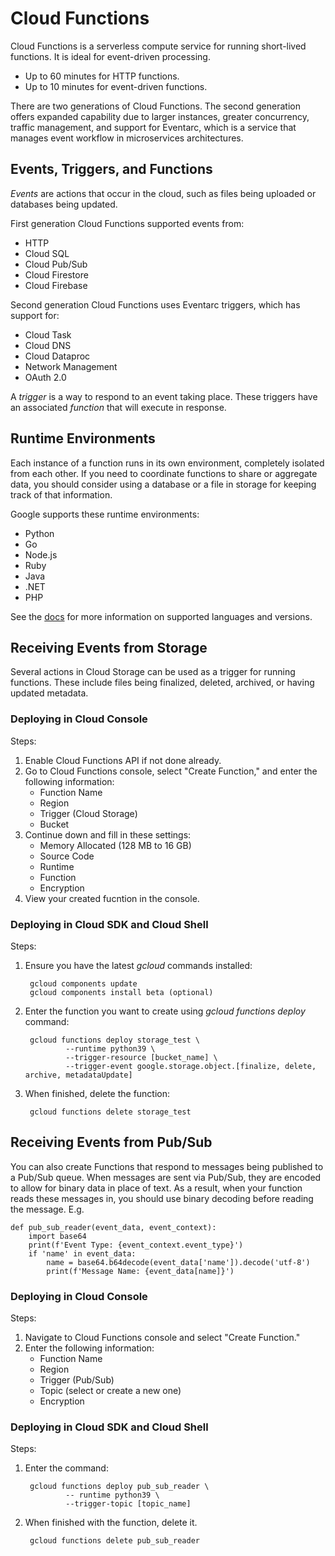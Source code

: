 # Cloud Functions
Cloud Functions is a serverless compute service for running short-lived functions. It is ideal for event-driven processing.

- Up to 60 minutes for HTTP functions.
- Up to 10 minutes for event-driven functions.

There are two generations of Cloud Functions. The second generation offers expanded capability due to larger instances, greater concurrency, traffic management, and support for Eventarc, which is a service that manages event workflow in microservices architectures.

## Events, Triggers, and Functions
*Events* are actions that occur in the cloud, such as files being uploaded or databases being updated.

First generation Cloud Functions supported events from:
- HTTP
- Cloud SQL
- Cloud Pub/Sub
- Cloud Firestore
- Cloud Firebase

Second generation Cloud Functions uses Eventarc triggers, which has support for:
- Cloud Task
- Cloud DNS
- Cloud Dataproc
- Network Management
- OAuth 2.0

A *trigger* is a way to respond to an event taking place. These triggers have an associated *function* that will execute in response.

## Runtime Environments
Each instance of a function runs in its own environment, completely isolated from each other. If you need to coordinate functions to share or aggregate data, you should consider using a database or a file in storage for keeping track of that information.

Google supports these runtime environments:
- Python
- Go
- Node.js
- Ruby
- Java
- .NET
- PHP

See the [docs](https://cloud.google.com/functions) for more information on supported languages and versions.

## Receiving Events from Storage
Several actions in Cloud Storage can be used as a trigger for running functions. These include files being finalized, deleted, archived, or having updated metadata.

### Deploying in Cloud Console
Steps:
1. Enable Cloud Functions API if not done already.
2. Go to Cloud Functions console, select "Create Function," and enter the following information:
    - Function Name
    - Region
    - Trigger (Cloud Storage)
    - Bucket
3. Continue down and fill in these settings:
    - Memory Allocated (128 MB to 16 GB)
    - Source Code
    - Runtime
    - Function
    - Encryption
4. View your created fucntion in the console.

### Deploying in Cloud SDK and Cloud Shell
Steps:
1. Ensure you have the latest *gcloud* commands installed:

        gcloud components update
        gcloud components install beta (optional)
    
2. Enter the function you want to create using *gcloud functions deploy* command:

        gcloud functions deploy storage_test \
                --runtime python39 \
                --trigger-resource [bucket_name] \
                --trigger-event google.storage.object.[finalize, delete, archive, metadataUpdate]
                
3. When finished, delete the function:

        gcloud functions delete storage_test

## Receiving Events from Pub/Sub
You can also create Functions that respond to messages being published to a Pub/Sub queue. When messages are sent via Pub/Sub, they are encoded to allow for binary data in place of text. As a result, when your function reads these messages in, you should use binary decoding before reading the message. E.g.

    def pub_sub_reader(event_data, event_context):
        import base64
        print(f'Event Type: {event_context.event_type}')
        if 'name' in event_data:
            name = base64.b64decode(event_data['name']).decode('utf-8')
            print(f'Message Name: {event_data[name]}')
            

### Deploying in Cloud Console
Steps:
1. Navigate to Cloud Functions console and select "Create Function."
2. Enter the following information:
    - Function Name
    - Region
    - Trigger (Pub/Sub)
    - Topic (select or create a new one)
    - Encryption

### Deploying in Cloud SDK and Cloud Shell
Steps:
1. Enter the command:

        gcloud functions deploy pub_sub_reader \
                -- runtime python39 \
                --trigger-topic [topic_name]
                
2. When finished with the function, delete it.

        gcloud functions delete pub_sub_reader